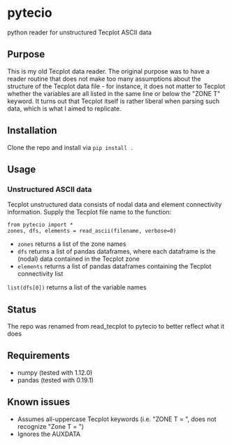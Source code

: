 # pytecio
python reader for unstructured Tecplot ASCII data

## Purpose
This is my old Tecplot data reader. The original purpose was to have a reader routine that does not make too many assumptions about 
the structure of the Tecplot data file - for instance, it does not matter to Tecplot whether the variables are all listed in the same
line or below the "ZONE T" keyword. It turns out that Tecplot itself is rather liberal when parsing such data, which is what I aimed to replicate.

## Installation
Clone the repo and install via `pip install .`

## Usage
### Unstructured ASCII data
Tecplot unstructured data consists of nodal data and element connectivity information. Supply the Tecplot file name to the function:
```
from pytecio import *
zones, dfs, elements = read_ascii(filename, verbose=0)
```
  * `zones` returns a list of the zone names
  * `dfs` returns a list of pandas dataframes, where each dataframe is the (nodal) data contained in the Tecplot zone
  * `elements` returns a list of pandas dataframes containing the Tecplot connectivity list

`list(dfs[0])` returns a list of the variable names 



## Status
The repo was renamed from read_tecplot to pytecio to better reflect what it does

## Requirements
* numpy (tested with 1.12.0)
* pandas (tested with 0.19.1)

## Known issues
* Assumes all-uppercase Tecplot keywords (i.e. "ZONE T = ", does not recognize "Zone T = ")
* Ignores the AUXDATA
